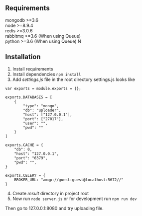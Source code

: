 ## Requirements
mongodb >=3.6  
node >=8.9.4  
redis >=3.0.6  
rabbitmq >=3.6 (When using Queue)  
python >=3.6 (When using Queue)  N

## Installation
1. Install requirements
2. Install dependencies ```npm install```
3. Add *settings.js* file in the root directory
  settings.js looks like
```
var exports = module.exports = {};

exports.DATABASES = [
	{
		"type": "mongo",
		"db": "uploader",
		"host": ["127.0.0.1"],
		"port": ["27017"],
		"user": "",
		"pwd": ""
	}
]

exports.CACHE = {
	"db": 0,
	"host": "127.0.0.1",
	"port": "6379",
	"pwd": "",
}

exports.CELERY = {
	BROKER_URL: "amqp://guest:guest@localhost:5672//"
}

```
4. Create *result* directory in project root
5. Now run ```node server.js``` or for development run ```npm run dev```

Then go to 127.0.0.1:8080 and try uploading file.
